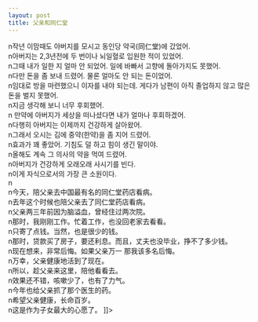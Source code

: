 ```yaml
---
layout: post
title: 父亲和同仁堂
---
```


<p>n작년 이맘때도 아버지를 모시고 동인당 약국(同仁堂)에 갔었어.<br />n아버지는 2,3년전에  두 번이나 뇌일혈로 입원한 적이 있었어.<br />n그때 내가 일한 지 얼마 안 되었어. 일에 바빠서 고향에 돌아가지도 못했어.<br />n다만 돈을 좀 보내 드렸어. 물론 얼마도 안 되는 돈이었어.<br />n임대로 방을 마련했으니 이자를 내야 되는데. 게다가 남편이 아직 졸업하지 않고 많은 돈을 벌지 못했어.<br />n지금 생각해 보니 너무 후회했어.<br />n 만약에 아버지가 세상을 떠나셨다면 내가 얼마나 후회하겠어.<br />n다행히 아버지는 이제까지 건강하게 살아왔어.<br />n그래서 오시는 김에 중약(한약)을 좀 지어 드렸어.<br />n효과가 꽤 좋았어. 기침도 덜 하고 힘이 생긴 말이야.<br />n올해도 계속 그 의사의 약을 먹여 드렸어.<br />n아버지가 건강하게 오래오래 사시기를 빈다.<br />n이게 자식으로서의 가장 큰 소원이다.<br />n<br />n今天，陪父亲去中国最有名的同仁堂药店看病。<br />n去年这个时候也陪父亲去了同仁堂药店看病。<br />n父亲两三年前因为脑溢血，曾经住过两次院。<br />n那时，我刚刚工作。忙着工作，也没回老家去看看。<br />n只寄了点钱。当然，也是很少的钱。<br />n那时，贷款买了房子，要还利息。而且，丈夫也没毕业，挣不了多少钱。<br />n现在想来，非常后悔。如果父亲万一    那我该多名后悔。<br />n万幸，父亲健康地活到了现在。<br />n所以，趁父亲来这里，陪他看看去。<br />n效果还不错，咳嗽少了，也有了力气。<br />n今年也给父亲抓了那个医生的药。<br />n希望父亲健康，长命百岁。<br />n这是作为子女最大的心愿了。 ]]&gt;</p>

